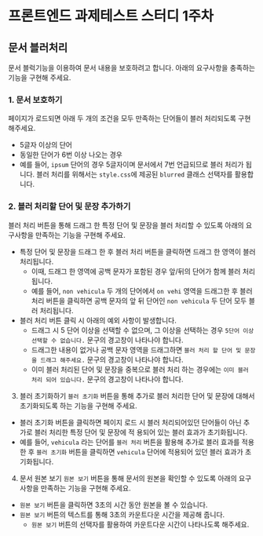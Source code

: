 # 프론트엔드 과제테스트 스터디 1주차
## 문서 블러처리

문서 블럭기능을 이용하여 문서 내용을 보호하려고 합니다. 아래의 요구사항을 충족하는 기능을 구현해 주세요.

### 1. 문서 보호하기
페이지가 로드되면 아래 두 개의 조건을 모두 만족하는 단어들이 블러 처리되도록 구현해주세요.

- 5글자 이상의 단어
- 동일한 단어가 6번 이상 나오는 경우
- 예를 들어, `ipsum` 단어의 경우 5글자이며 문서에서 7번 언급되므로 블러 처리가 됩니다.
블러 처리를 위해서는 `style.css`에 제공된 `blurred` 클래스 선택자를 활용합니다.

### 2. 블러 처리할 단어 및 문장 추가하기
블러 처리 버튼을 통해 드래그 한 특정 단어 및 문장을 블러 처리할 수 있도록 아래의 요구사항을 만족하는 기능을 구현해 주세요.
- 특정 단어 및 문장을 드래그 한 후 블러 처리 버튼을 클릭하면 드래그 한 영역이 블러 처리됩니다.
  - 이때, 드래그 한 영역에 공백 문자가 포함된 경우 앞/뒤의 단어가 함께 블러 처리됩니다.
  - 예를 들어, `non vehicula` 두 개의 단어에서 `on vehi` 영역을 드래그한 후 블러 처리 버튼을 클릭하면 공백 문자의 앞 뒤 단어인 `non vehicula` 두 단어 모두 블러 처리됩니다.
- 블러 처리 버튼 클릭 시 아래의 예외 사항이 발생합니다.
  - 드래그 시 5 단어 이상을 선택할 수 없으며, 그 이상을 선택하는 경우 `5단어 이상 선택할 수 없습니다.` 문구의 경고창이 나타나야 합니다.
  - 드래그한 내용이 없거나 공백 문자 영역을 드래그하면 `블러 처리 할 단어 및 문장을 드래그 해주세요.` 문구의 경고창이 나타나야 합니다.
  - 이미 블러 처리된 단어 및 문장을 중복으로 블러 처리 하는 경우에는 `이미 블러 처리 되어 있습니다.` 문구의 경고창이 나타나야 합니다.
3. 블러 초기화하기
`블러 초기화` 버튼을 통해 추가로 블러 처리한 단어 및 문장에 대해서 초기화되도록 하는 기능을 구현해 주세요.
- 블러 초기화 버튼을 클릭하면 페이지 로드 시 블러 처리되어있던 단어들이 아닌 추가로 블러 처리한 특정 단어 및 문장에 적 용되어 있는 블러 효과가 초기화됩니다.
- 예를 들어, `vehicula` 라는 단어를 `블러 처리` 버튼을 활용해 추가로 블러 효과를 적용한 후 `블러 초기화` 버튼을 클릭하면 `vehicula` 단어에 적용되어 있던 블러 효과가 초기화됩니다.

4. 문서 원본 보기
`원본 보기` 버튼을 통해 문서의 원본을 확인할 수 있도록 아래의 요구사항을 만족하는 기능을 구현해 주세요.
- `원본 보기` 버튼을 클릭하면 3초의 시간 동안 원본을 볼 수 있습니다.
- `원본 보기` 버튼의 텍스트를 통해 3초의 카운트다운 시간을 제공해 줍니다.
  - `원본 보기` 버튼의 선택자를 활용하여 카운트다운 시간이 나타나도록 해주세요.
